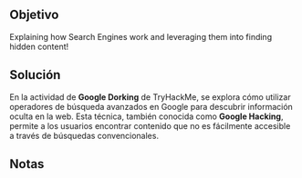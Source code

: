 

## Objetivo 
Explaining how Search Engines work and leveraging them into finding hidden content!

## Solución
En la actividad de **Google Dorking** de TryHackMe, se explora cómo utilizar operadores de búsqueda avanzados en Google para descubrir información oculta en la web. Esta técnica, también conocida como **Google Hacking**, permite a los usuarios encontrar contenido que no es fácilmente accesible a través de búsquedas convencionales.
## Notas
